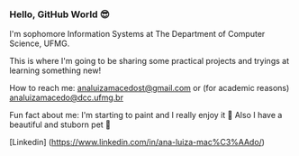 ### Hello, GitHub World 😎


I'm sophomore Information Systems at The Department of Computer Science, UFMG. 

This is where I'm going to be sharing some practical projects and tryings at learning something new! 

How to reach me: analuizamacedost@gmail.com or (for academic reasons) analuizamacedo@dcc.ufmg.br 

Fun fact about me: I'm starting to paint and I really enjoy it 🎨 Also I have a beautiful and stuborn pet 🐶
 
[Linkedin] (https://www.linkedin.com/in/ana-luiza-mac%C3%AAdo/)

